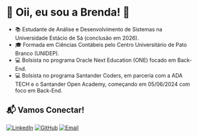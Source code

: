 # 🌟 Oii, eu sou a Brenda! 🌟

- 📚 Estudante de Análise e Desenvolvimento de Sistemas na Universidade Estácio de Sá (conclusão em 2026).
- 🎓 Formada em Ciências Contábeis pelo Centro Universitário de Pato Branco (UNIDEP).
- 💻 Bolsista no programa Oracle Next Education (ONE) focado em Back-End.
- 💻 Bolsista no programa Santander Coders, em parceria com a ADA TECH e o Santander Open Academy, começando em 05/06/2024 com foco em Back-End.

## 📬 Vamos Conectar!
[![LinkedIn](https://img.shields.io/badge/LinkedIn-0A66C2?style=for-the-badge&logo=linkedin&logoColor=white)](https://www.linkedin.com/in/brnd-d-paula/)
[![GitHub](https://img.shields.io/badge/GitHub-100000?style=for-the-badge&logo=github&logoColor=white)](https://github.com/Brnddpaula)
[![Email](https://img.shields.io/badge/Email-D14836?style=for-the-badge&logo=gmail&logoColor=white)](mailto:brnd.dpaula@gmail.com)
